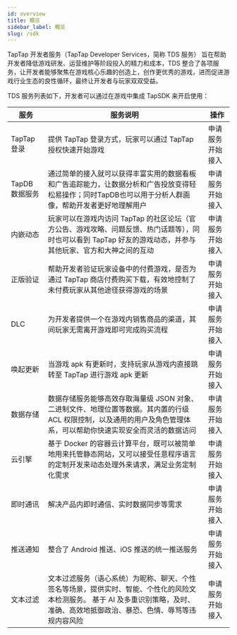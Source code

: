 ```yaml
---
id: overview
title: 概览
sidebar_label: 概览
slug: /sdk
---
```



TapTap 开发者服务（TapTap Developer Services，简称 TDS 服务） 旨在帮助开发者降低游戏研发、运营维护等阶段投入的精力和成本，TDS 整合了各项服务，让开发者能够聚焦在游戏核心乐趣的创造上，创作更优秀的游戏，进而促进游戏行业生态的良性循环，最终让开发者与玩家双双受益。

TDS 服务列表如下，开发者可以通过在游戏中集成 TapSDK 来开启使用：

| 服务 | 服务说明 | 操作 |
| ---- | ---- | ---- |
| TapTap 登录 | 提供 TapTap 登录方式，玩家可以通过 TapTap 授权快速开始游戏 | 申请服务 开始接入 |
| TapDB 数据服务 | 通过简单的接入就可以获得丰富实用的数据看板和广告追踪能力，让数据分析和广告投放变得轻松易操作；同时TapDB也可以用于分析人群画像，帮助开发者更好地理解用户 | 申请服务 开始接入 |
| 内嵌动态 | 玩家可以在游戏内访问 TapTap 的社区论坛（官方公告、游戏攻略、问题反馈、热门话题等），同时也可以看到 TapTap 好友的游戏动态，并参与其他玩家、官方和大神之间的互动 | 申请服务 开始接入 |
| 正版验证 | 帮助开发者验证玩家设备中的付费游戏，是否为通过 TapTap 商店付费购买下载，有效地控制了未付费玩家从其他途径获得游戏的场景 | 申请服务 开始接入 |
| DLC | 为开发者提供一个在游戏内销售商品的渠道，其间玩家无需离开游戏即可完成购买流程 | 申请服务 开始接入 |
| 唤起更新 | 当游戏 apk 有更新时，支持玩家从游戏内直接跳转至 TapTap 进行游戏 apk 更新 | 申请服务 开始接入 |
| 数据存储 | 数据存储服务能够高效存取海量级 JSON 对象、二进制文件、地理位置等数据。其内置的行级 ACL 权限控制，以及通用的用户及角色管理体系，可以帮助你快速实现安全而灵活的数据访问 | 申请服务 开始接入 |
| 云引擎 | 基于 Docker 的容器云计算平台，既可以被简单地用来托管静态网站，又可以接受任意程序语言的定制开发来动态处理外来请求，满足业务定制化需求 | 申请服务 开始接入 |
| 即时通讯 | 解决产品内即时通信、实时数据同步等需求 | 申请服务 开始接入 |
| 推送通知 | 整合了 Android 推送、iOS 推送的统一推送服务 | 申请服务 开始接入 |
| 文本过滤 | 文本过滤服务（语心系统）为昵称、聊天、个性签名等场景，提供实时、智能、个性化的风险文本检测服务。 基于 AI 及多重识别策略，及时、准确、高效地抵御政治、暴恐、色情、辱骂等违规内容风险 | 申请服务 开始接入 |

